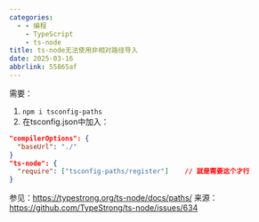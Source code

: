```yaml
---
categories:
  - - 编程
    - TypeScript
    - ts-node
title: ts-node无法使用非相对路径导入
date: 2025-03-16
abbrlink: 55865af
---
```


需要：

1. `npm i tsconfig-paths`
2. 在tsconfig.json中加入：

```json
"compilerOptions": {
  "baseUrl": "./"
}
"ts-node": {
  "require": ["tsconfig-paths/register"]	// 就是需要这个才行
}
```

参见：https://typestrong.org/ts-node/docs/paths/
来源：https://github.com/TypeStrong/ts-node/issues/634
